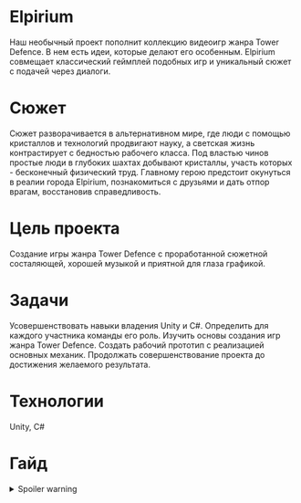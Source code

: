 # Elpirium
Наш необычный проект пополнит коллекцию видеоигр жанра Tower Defence. В нем есть идеи, которые делают его особенным. Еlpirium совмещает классический геймплей подобных игр и уникальный сюжет с подачей через диалоги.
# Сюжет
Сюжет разворачивается в альтернативном мире, где люди с помощью кристаллов и технологий продвигают науку, а светская жизнь контрастирует с бедностью рабочего класса. Под властью чинов простые люди  в глубоких шахтах добывают кристаллы, участь которых - бесконечный физический труд. Главному герою предстоит окунуться в реалии города Elpirium, познакомиться с друзьями и дать отпор врагам, восстановив справедливость.
# Цель проекта
Создание игры жанра Tower Defence с проработанной сюжетной состаляющей, хорошей музыкой и приятной для глаза графикой.
# Задачи
Усовершенствовать навыки владения Unity и C#.
Определить для каждого участника команды его роль.
Изучить основы создания игр жанра Tower Defence.
Создать рабочий прототип с реализацией основных механик.
Продолжать совершенствование проекта до достижения желаемого результата.
# Технологии
Unity, C#
# Гайд
<details>
  <summary>Spoiler warning</summary>
<head>
    <meta charset="UTF-8">
    <meta http-equiv="X-UA-Compatible" content="IE=edge">
    <meta name="viewport" content="width=device-width, initial-scale=1.0">
    <title>Гайд по прохождению игры Elpirium</title>
</head>
    <body>
        <h1>Гайд по прохождению Elpirium</h1> 
        <h2>Первый уровень</h2>
        <p>На картинке вы видите пустое поле первого уровня:</p>
        <img src="https://postimg.cc/RN6PGj01" alt="Elpirium-1.png">
        <p>Перед началом игры важно поставить башню таким образом, чтобы она нанесла наибольший урон на протяжении того времени, пока противник находится в радиусе башни. Выбор на первый взгляд очевиден, но не всё так просто. Вот расстановка башен:</p>
        <img src="https://postimg.cc/62H87bJT" alt="Elpirium-4.png">
        <p>Может показаться, что места под номером 1, 3, 4 самые выгодные, так как их радиус охватывает большую часть дороги. Но реальность такова, что...</p>
        <img src="https://postimg.cc/YhYPM5wr" alt="Elpirium-2.png">
        <p>...подходит только место под номером 1. Следующим правильным действием будет поставить башню на место 3 или 4, а места 2, 5, 6 будут служить дополнительной силой.</p>
        <img src="https://postimg.cc/PPBnXWcH" alt="Elpirium-3.png">
        <h2>Второй уровень</h2>
        <p>Второй уровень, очевидно, сложнее первого. Появляется маг со способностью замедлять врага. Здесь у нас есть выбор: взять одного мага или двух стрелков. Не задумываясь, мы выбираем двух стрелков, предположим, на позиции 1 и 2, которые точно будут эффективными. Можно и на другие места, но в гайде рассматривается один из способов прохождения.</p>
        <img src="https://postimg.cc/3WhxFTJp" alt="Elpirium-6.png">
        <p>Затем мы можем опробовать новую башню, поставив её на позицию 4. В очередной волне есть голем, которого как раз стоит замедлить. После можно поставить мага на место под номером 3 и стрелков на позиции 5 и 6. Красота!</p>
        <img src="https://postimg.cc/GBkj8yj6" alt="Elpirium-6.png">
        <h2>Третий уровень</h2>
        <p>Ура, тесла! Её сразу можно опробовать, что мы и сделаем, поставив башню на позицию 3. Это выгодно ещё и потому, что первой же волной на нас идут несколько стражников близко к друг другу. Это нам на руку, так как главной способностью теслы является урон по цепочке из трех врагов.</p>
        <img src="https://postimg.cc/tYjpFQyf" alt="Elpirium-7.png">
        <p>Далее располагаем башни стрелков на места под номерами 2, 7, 5, затем мага на позицию 4. После заставляем оставшиеся места 1, 6, 8 стрелками. Красота! Но вместо победоносного ожидания финала игры придется заменить пару-тройку стрелков на более мощные теслы. Мы предлагаем оставить только одного мага и все остальные башни заменить теслами.</p>
    </body>
</details>



